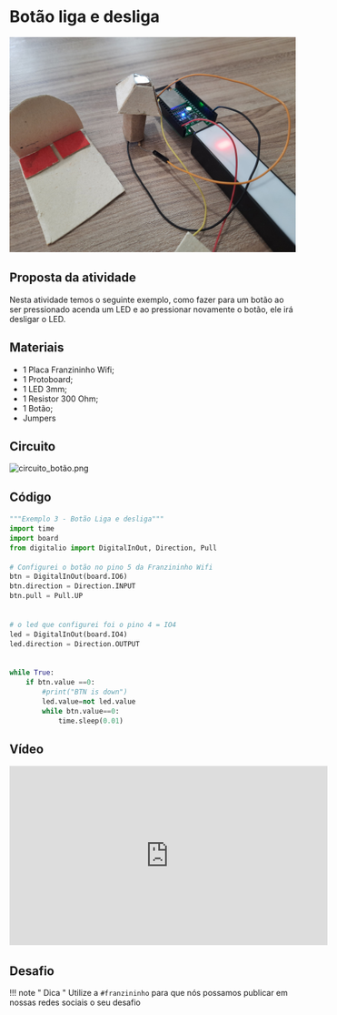 # Botão liga e desliga

![imagem_tecla_liga_desliga.jpg](img/02/imagem_tecla_liga_desliga.jpg)


## Proposta da atividade

Nesta atividade temos o seguinte exemplo,  como fazer para  um  botão ao ser pressionado acenda um LED e ao pressionar novamente o botão, ele irá desligar o LED.

## Materiais

- 1 Placa Franzininho Wifi;
- 1 Protoboard;
- 1 LED 3mm;
- 1 Resistor 300 Ohm;
- 1 Botão;
- Jumpers

## Circuito

![circuito_botão.png](img/02/circuito_botão.png)


## Código

```python
"""Exemplo 3 - Botão Liga e desliga"""
import time
import board
from digitalio import DigitalInOut, Direction, Pull

# Configurei o botão no pino 5 da Franzininho Wifi
btn = DigitalInOut(board.IO6)
btn.direction = Direction.INPUT
btn.pull = Pull.UP


# o led que configurei foi o pino 4 = IO4
led = DigitalInOut(board.IO4)
led.direction = Direction.OUTPUT


while True:
    if btn.value ==0:
    	#print("BTN is down")
    	led.value=not led.value
        while btn.value==0:
            time.sleep(0.01)

```

## Vídeo

<iframe width="560" height="315" src="https://www.youtube.com/embed/hjIP685puJA" title="YouTube video player" frameborder="0" allow="accelerometer; autoplay; clipboard-write; encrypted-media; gyroscope; picture-in-picture" allowfullscreen></iframe>

## Desafio



!!! note " Dica "
    Utilize a ```#franzininho```  para que nós possamos publicar em nossas redes sociais o seu desafio
